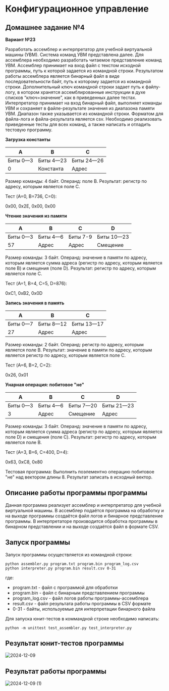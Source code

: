 # Конфигурационное управление

## Домашнее задание №4

**Вариант №23**

  Разработать ассемблер и интерпретатор для учебной виртуальной машины (УВМ). Система команд УВМ представлена далее.
  Для ассемблера необходимо разработать читаемое представление команд УВМ. Ассемблер принимает на вход файл с текстом исходной программы, путь к которой задается из командной строки. Результатом работы ассемблера является бинарный файл в виде последовательности байт, путь к которому задается из командной строки. Дополнительный ключ командной строки задает путь к файлу-логу, в котором хранятся ассемблированные инструкции в духе списков “ключ=значение”, как в приведенных далее тестах.
  Интерпретатор принимает на вход бинарный файл, выполняет команды УВМ и сохраняет в файле-результате значения из диапазона памяти УВМ. Диапазон также указывается из командной строки.
  Форматом для файла-лога и файла-результата является csv.
  Необходимо реализовать приведенные тесты для всех команд, а также написать и отладить тестовую программу.

**Загрузка константы**

| A | B | C |
|---|---|---|
| Биты 0—3 | Биты 4—23 | Биты 24—26 |
| 0 | Константа | Адрес |

Размер команды: 4 байт. Операнд: поле B. Результат: регистр по адресу, которым является поле C.

Тест (A=0, B=736, C=0):

0x00, 0x2E, 0x00, 0x00


**Чтение значения из памяти**

| A | B | C | D |
|---|---|---|---|
| Биты 0—3 | Биты 4—6 | Биты 7-9 | Биты 10—23 |
| 57 | Адрес | Адрес | Смещение |

Размер команды: 3 байт. Операнд: значение в памяти по адресу, которым является сумма адреса (регистр по адресу, которым является поле B) и смещения (поле D). Результат: регистр по адресу, которым является поле C.

Тест (A=1, B=4, C=5, D=876):

0xC1, 0xB2, 0x0D


**Запись значения в память**

| A | B | C |
|---|---|---|
| Биты 0—7 | Биты 8—12 | Биты 13—17 |
| 27 | Адрес | Адрес |

Размер команды: 2 байт. Операнд: регистр по адресу, которым является поле B. Результат: значение в памяти по адресу, которым является регистр по адресу, которым является поле C.

Тест (A=6, B=2, C=2):

0x26, 0x01


**Унарная операция: побитовое "не"**

| A | B | C | D |
|---|---|---|---|
| Биты 0—3 | Биты 4—6 | Биты 7—20 | Биты 21—23 |
| 3 | Адрес | Смещение | Адрес |

Размер команды: 3 байт. Операнд: значение в памяти по адресу, которым является сумма адреса (регистр по адресу, которым является поле D) и смещения (поле C). Результат: регистр по адресу, которым является поле B.

Тест (A=3, B=6, C=400, D=4):

0x63, 0xC8, 0x80

Тестовая программа: Выполнить поэлементно операцию побитовое "не" над вектором длины 8.
Результат записать в исходный вектор.


## Описание работы программы программы

Данная программа реализует ассемблер и интерпретатор для учебной виртуальной машины. В ассемблер подаётся программа на обработку и на выходе программы создаётся файл логов и бинарное представление программы. В интерпретаторе производится обработка программы в бинарном представлении и на выходе создаётся файл в формате CSV.


## Запуск программы

Запуск программы осуществляется из командной строки:
```
python assembler.py program.txt program.bin program_log.csv
python interpreter.py program.bin result.csv 0-31
```
где:
* program.txt - файл с программой для обработки
* program.bin - файл с бинарным представлением программы
* program_log.csv - файл логов работы программы-ассемблера
* result.csv - файл результата работы программы в CSV формате
* 0-31 - байты, используемые для интерпретации бинарного файла

Для запуска юнит-тестов в коммандной строке необходимо написать:
```
python -m unittest test_assembler.py test_interpreter.py
```


## Результат юнит-тестов программы

![2024-12-09](https://github.com/user-attachments/assets/801b59b6-b3bf-49a8-98e5-ffffca7f4eba)


## Результат работы программы

![2024-12-09 (1)](https://github.com/user-attachments/assets/13676c1f-7251-497a-8ca7-66a6a2aa978d)

